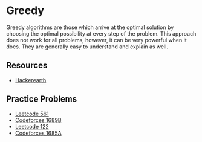 # Greedy

Greedy algorithms are those which arrive at the optimal solution by choosing the optimal possibility at every step of the problem. This approach does not work
for all problems, however, it can be very powerful when it does. They are generally easy to understand and explain as well.

## Resources

- [Hackerearth](https://www.hackerearth.com/practice/algorithms/greedy/basics-of-greedy-algorithms/tutorial/)

## Practice Problems

- [Leetcode 561](https://leetcode.com/problems/array-partition/)
- [Codeforces 1689B](https://codeforces.com/problemset/problem/1689/B)
- [Leetcode 122](https://leetcode.com/problems/best-time-to-buy-and-sell-stock-ii/)
- [Codeforces 1685A](https://codeforces.com/problemset/problem/1685/A)
